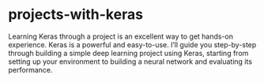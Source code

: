 # projects-with-keras
Learning Keras through a project is an excellent way to get hands-on experience. Keras is a powerful and easy-to-use. I’ll guide you step-by-step through building a simple deep learning project using Keras, starting from setting up your environment to building a neural network and evaluating its performance.
